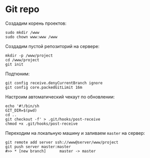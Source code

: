 
Git repo
========

Создадим корень проектов:

	sudo mkdir /www
	sudo chown www:www /www

Создадим пустой репозиторий на сервере:

	mkdir -p /www/project
	cd /www/project
	git init

Подтюним:

	git config receive.denyCurrentBranch ignore
	git config core.packedGitLimit 16m

Настроим автоматический чекаут по обновлении:

	echo '#!/bin/sh
	GIT_DIR=$(pwd)
	cd ..
	git checkout -f' > .git/hooks/post-receive
	chmod +x .git/hooks/post-receive

Переходим на локальную машину и заливаем `master` на сервер:

	git remote add server ssh://www@server/www/project
	git push server master:master
	#>> * [new branch]      master -> master

